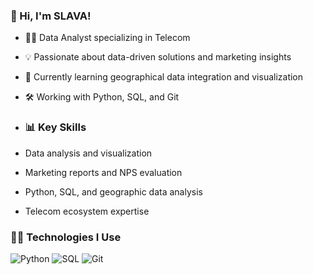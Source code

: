 ### 👋 Hi, I'm SLAVA!
- 🧑‍💻 Data Analyst specializing in Telecom
- 💡 Passionate about data-driven solutions and marketing insights
- 🌱 Currently learning geographical data integration and visualization
- 🛠️ Working with Python, SQL, and Git
 
- ### 📊 Key Skills
- Data analysis and visualization
- Marketing reports and NPS evaluation
- Python, SQL, and geographic data analysis
- Telecom ecosystem expertise

### 👨‍💻 Technologies I Use
![Python](https://img.shields.io/badge/Python-3.8%2B-blue?logo=python&logoColor=white)
![SQL](https://img.shields.io/badge/SQL-Structured-blue)
![Git](https://img.shields.io/badge/Git-Distributed-orange?logo=git)